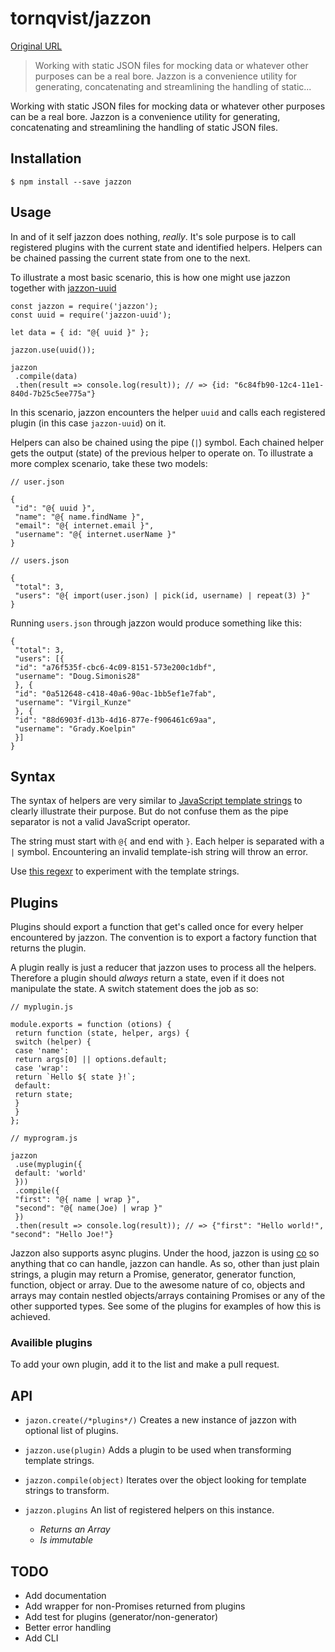 # tornqvist/jazzon

[Original URL](https://github.com/tornqvist/jazzon)

> Working with static JSON files for mocking data or whatever other purposes can be a real bore. Jazzon is a convenience utility for generating, concatenating and streamlining the handling of static...

Working with static JSON files for mocking data or whatever other purposes can be a real bore. Jazzon is a convenience utility for generating, concatenating and streamlining the handling of static JSON files.

## [](https://github.com/tornqvist/jazzon#installation)Installation

```
$ npm install --save jazzon
```

## [](https://github.com/tornqvist/jazzon#usage)Usage

In and of it self jazzon does nothing, _really_. It's sole purpose is to call registered plugins with the current state and identified helpers. Helpers can be chained passing the current state from one to the next.

To illustrate a most basic scenario, this is how one might use jazzon together with [jazzon-uuid](https://github.com/tornqvist/jazzon-uuid)

```
const jazzon = require('jazzon');
const uuid = require('jazzon-uuid');

let data = { id: "@{ uuid }" };

jazzon.use(uuid());

jazzon
 .compile(data)
 .then(result => console.log(result)); // => {id: "6c84fb90-12c4-11e1-840d-7b25c5ee775a"}
```

In this scenario, jazzon encounters the helper `uuid` and calls each registered plugin (in this case `jazzon-uuid`) on it.

Helpers can also be chained using the pipe (`|`) symbol. Each chained helper gets the output (state) of the previous helper to operate on. To illustrate a more complex scenario, take these two models:

```
// user.json

{
 "id": "@{ uuid }",
 "name": "@{ name.findName }",
 "email": "@{ internet.email }",
 "username": "@{ internet.userName }"
}

// users.json

{
 "total": 3,
 "users": "@{ import(user.json) | pick(id, username) | repeat(3) }"
}
```

Running `users.json` through jazzon would produce something like this:

```
{
 "total": 3,
 "users": [{
 "id": "a76f535f-cbc6-4c09-8151-573e200c1dbf",
 "username": "Doug.Simonis28"
 }, {
 "id": "0a512648-c418-40a6-90ac-1bb5ef1e7fab",
 "username": "Virgil_Kunze"
 }, {
 "id": "88d6903f-d13b-4d16-877e-f906461c69aa",
 "username": "Grady.Koelpin"
 }]
}
```

## [](https://github.com/tornqvist/jazzon#syntax)Syntax

The syntax of helpers are very similar to [JavaScript template strings](https://developer.mozilla.org/en-US/docs/Web/JavaScript/Reference/template_strings) to clearly illustrate their purpose. But do not confuse them as the pipe separator is not a valid JavaScript operator.

The string must start with `@{` and end with `}`. Each helper is separated with a `|` symbol. Encountering an invalid template-ish string will throw an error.

Use [this regexr](http://regexr.com/3bsnl) to experiment with the template strings.

## [](https://github.com/tornqvist/jazzon#plugins)Plugins

Plugins should export a function that get's called once for every helper encountered by jazzon. The convention is to export a factory function that returns the plugin.

A plugin really is just a reducer that jazzon uses to process all the helpers. Therefore a plugin should _always_ return a state, even if it does not manipulate the state. A switch statement does the job as so:

```
// myplugin.js

module.exports = function (otions) {
 return function (state, helper, args) {
 switch (helper) {
 case 'name':
 return args[0] || options.default;
 case 'wrap':
 return `Hello ${ state }!`;
 default:
 return state;
 }
 }
};

// myprogram.js

jazzon
 .use(myplugin({
 default: 'world'
 }))
 .compile({
 "first": "@{ name | wrap }",
 "second": "@{ name(Joe) | wrap }"
 })
 .then(result => console.log(result)); // => {"first": "Hello world!", "second": "Hello Joe!"}
```

Jazzon also supports async plugins. Under the hood, jazzon is using [co](https://github.com/tj/co) so anything that co can handle, jazzon can handle. As so, other than just plain strings, a plugin may return a Promise, generator, generator function, function, object or array. Due to the awesome nature of co, objects and arrays may contain nestled objects/arrays containing Promises or any of the other supported types. See some of the plugins for examples of how this is achieved.

### [](https://github.com/tornqvist/jazzon#availible-plugins)Availible plugins

To add your own plugin, add it to the list and make a pull request.

## [](https://github.com/tornqvist/jazzon#api)API

- `jazon.create(/*plugins*/)` Creates a new instance of jazzon with optional list of plugins.
- `jazzon.use(plugin)` Adds a plugin to be used when transforming template strings.
- `jazzon.compile(object)` Iterates over the object looking for template strings to transform.
- `jazzon.plugins` An list of registered helpers on this instance.

  - _Returns an Array_
  - _Is immutable_

## [](https://github.com/tornqvist/jazzon#todo)TODO

- Add documentation
- Add wrapper for non-Promises returned from plugins
- Add test for plugins (generator/non-generator)
- Better error handling
- Add CLI

